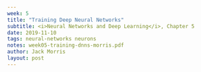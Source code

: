 ```yaml
---
week: 5
title: "Training Deep Neural Networks"
subtitle: <i>Neural Networks and Deep Learning</i>, Chapter 5
date: 2019-11-10
tags: neural-networks neurons
notes: week05-training-dnns-morris.pdf
author: Jack Morris
layout: post
---
```

